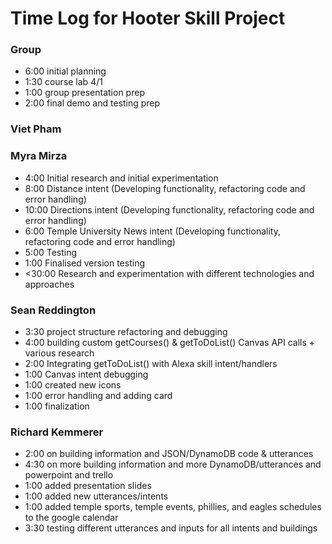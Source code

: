 # Time Log for Hooter Skill Project

### Group
  - 6:00 initial planning
  - 1:30 course lab 4/1
  - 1:00 group presentation prep
  - 2:00 final demo and testing prep
  
### Viet Pham


### Myra Mirza
  - 4:00 Initial research and initial experimentation
  - 8:00 Distance intent (Developing functionality, refactoring code and error handling)
  - 10:00 Directions intent (Developing functionality, refactoring code and error handling)
  - 6:00 Temple University News intent (Developing functionality, refactoring code and error handling)
  - 5:00 Testing
  - 1:00 Finalised version testing
  - <30:00 Research and experimentation with different technologies and approaches


### Sean Reddington
  - 3:30 project structure refactoring and debugging
  - 4:00 building custom getCourses() & getToDoList() Canvas API calls + various research
  - 2:00 Integrating getToDoList() with Alexa skill intent/handlers
  - 1:00 Canvas intent debugging
  - 1:00 created new icons
  - 1:00 error handling and adding card
  - 1:00 finalization

### Richard Kemmerer
  - 2:00 on building information and JSON/DynamoDB code & utterances
  - 4:30 on more building information and more DynamoDB/utterances and powerpoint and trello
  - 1:00 added presentation slides
  - 1:00 added new utterances/intents
  - 1:00 added temple sports, temple events, phillies, and eagles schedules to the google calendar
  - 3:30 testing different utterances and inputs for all intents and buildings
